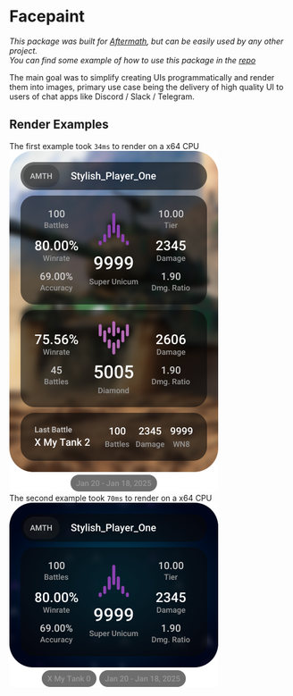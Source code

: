 # Facepaint
_This package was built for [Aftermath](https://github.com/Cufee/aftermath), but can be easily used by any other project._  
_You can find some example of how to use this package in the [repo](https://github.com/Cufee/aftermath/blob/main/internal/stats/render/period/v2/overview.go)_  

The main goal was to simplify creating UIs programmatically and render them into images, primary use case being the delivery of high quality UI to users of chat apps like Discord / Slack / Telegram.

## Render Examples
The first example took `34ms` to render on a x64 CPU  
![Example 1](https://github.com/cufee/facepaint/blob/main/docs/images/example_1.png?raw=true)  
The second example took `70ms` to render on a x64 CPU  
![Example 2](https://github.com/cufee/facepaint/blob/main/docs/images/example_2.png?raw=true)  
